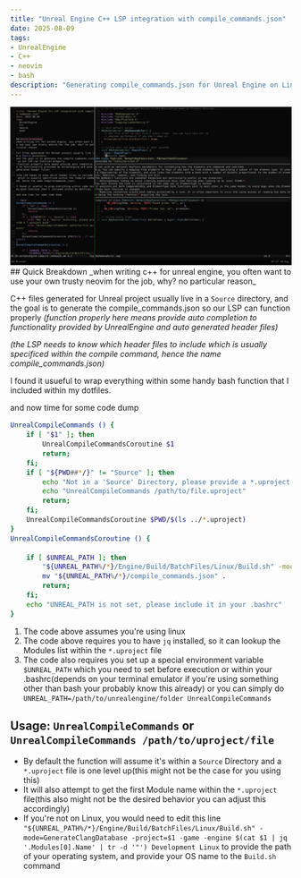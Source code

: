 ```yaml
---
title: "Unreal Engine C++ LSP integration with compile_commands.json"
date: 2025-08-09
tags: 
- UnrealEngine
- C++
- neovim
- bash
description: "Generating compile_commands.json for Unreal Engine on Linux to integrate with Neovim"
---
```

<img src="./assets/images/unreal-engine-lsp-example.png" />
## Quick Breakdown
_when writing c++ for unreal engine, you often want to use your own trusty neovim for the job, why? no particular reason_

C++ files generated for Unreal project usually live in a `Source` directory, 
and the goal is to generate the compile_commands.json so our LSP can function properly
_(function properly here means provide auto completion to functionality provided by UnrealEngine and auto generated header files)_

_(the LSP needs to know which header files to include which is usually specificed within the compile command, hence the name compile_commands.json)_

I found it usueful to wrap everything within some handy bash function that I included within my dotfiles.

and now time for some code dump

```bash
UnrealCompileCommands () {
    if [ "$1" ]; then
        UnrealCompileCommandsCoroutine $1
        return;
    fi;
    if [ "${PWD##*/}" != "Source" ]; then
        echo "Not in a 'Source' Directory, please provide a *.uproject path"
        echo "UnrealCompileCommands /path/to/file.uproject"
        return;
    fi;
    UnrealCompileCommandsCoroutine $PWD/$(ls ../*.uproject) 
}
UnrealCompileCommandsCoroutine () {

    if [ $UNREAL_PATH ]; then
        "${UNREAL_PATH%/*}/Engine/Build/BatchFiles/Linux/Build.sh" -mode=GenerateClangDatabase -project=$1 -game -engine $(cat $1 | jq '.Modules[0].Name' | tr -d '"') Development Linux
        mv "${UNREAL_PATH%/*}/compile_commands.json" .
        return;
    fi;
    echo "UNREAL_PATH is not set, please include it in your .bashrc"
}
```
1. The code above assumes you're using linux
2. The code above requires you to have `jq` installed, so it can lookup the Modules list within the `*.uproject` file
3. The code also requires you set up a special environment variable `$UNREAL_PATH`
    which you need to set before execution or within your .bashrc(depends on your terminal emulator if you're using something other than bash your probably know this already)
   or you can simply do `UNREAL_PATH=/path/to/unrealengine/folder UnrealCompileCommands`

## Usage: `UnrealCompileCommands` or `UnrealCompileCommands /path/to/uproject/file`
- By default the function will assume it's within a `Source` Directory and a `*.uproject` file is one level up(this might not be the case for you using this)
- It will also attempt to get the first Module name within the `*.uproject` file(this also might not be the desired behavior you can adjust this accordingly)
- If you're not on Linux, you would need to edit this line 
  `"${UNREAL_PATH%/*}/Engine/Build/BatchFiles/Linux/Build.sh" -mode=GenerateClangDatabase -project=$1 -game -engine $(cat $1 | jq '.Modules[0].Name' | tr -d '"') Development Linux`
  to provide the path of your operating system, and provide your OS name to the `Build.sh` command
